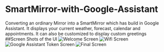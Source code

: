 # SmartMirror-with-Google-Assistant
Converting an ordinary Mirror into a SmartMirror which has build in Google Assistant.  It displays your current weather, forecast, calendar and appointments. It can also be customized to display custom greetings
##Screen Shots of the UI
![Welcome Screen](https://user-images.githubusercontent.com/79782689/109505776-f6ee7980-7ac2-11eb-92be-b826e62c0102.jpeg)
![Wifi Screen](https://user-images.githubusercontent.com/79782689/109505762-f3f38900-7ac2-11eb-8671-001accf88cb1.jpeg)
![Google Assistant Token Screen](https://user-images.githubusercontent.com/79782689/109505771-f5bd4c80-7ac2-11eb-9c9d-1f356882ae16.jpeg)
![Final Screen](https://user-images.githubusercontent.com/79782689/109505773-f655e300-7ac2-11eb-9bea-d5d14dd3a6a4.jpeg)

